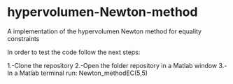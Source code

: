 # hypervolumen-Newton-method
A implementation of the hypervolumen Newton method for equality constraints

In order to test the code follow the next steps:

1.-Clone the repository
2.-Open the folder repository in a Matlab window
3.-In a Matlab terminal run: Newton_methodEC(5,5)
